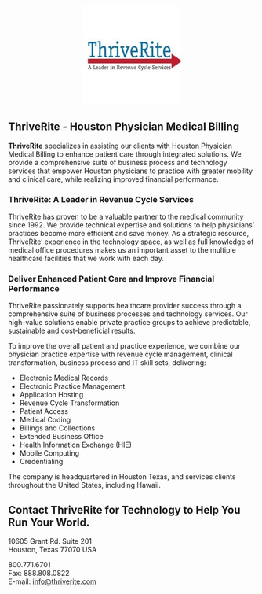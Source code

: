 <p align="center">
  <img src="images/thriverite_logo.jpg">
</p>

## ThriveRite - Houston Physician Medical Billing
**ThriveRite** specializes in assisting our clients with Houston Physician Medical Billing to enhance patient care through integrated solutions.
We provide a comprehensive suite of business process and technology services that empower Houston physicians to practice with greater mobility and clinical care, while realizing improved financial performance.

### ThriveRite: A Leader in Revenue Cycle Services
ThriveRite has proven to be a valuable partner to the medical community since 1992.  We provide technical expertise and solutions to help physicians’ practices become more efficient and save money.  As a strategic resource, ThriveRite’ experience in the technology space, as well as full knowledge of medical office procedures makes us an important asset to the multiple healthcare facilities that we work with each day.

### Deliver Enhanced Patient Care and Improve Financial Performance
ThriveRite passionately supports healthcare provider success through a comprehensive suite of business processes and technology services. Our high-value solutions enable private practice groups to achieve predictable, sustainable and cost-beneficial results.

To improve the overall patient and practice experience, we combine our physician practice expertise with revenue cycle management, clinical transformation, business process and IT skill sets, delivering:

- Electronic Medical Records
- Electronic Practice Management
- Application Hosting
- Revenue Cycle Transformation
- Patient Access
- Medical Coding
- Billings and Collections
- Extended Business Office
- Health Information Exchange (HIE)
- Mobile Computing
- Credentialing

The company is headquartered in Houston Texas, and services clients throughout the United States, including Hawaii.

## Contact ThriveRite for Technology to Help You Run Your World.
<p>10605 Grant Rd. Suite 201</br>
Houston, Texas 77070 USA

800.771.6701</br>
Fax: 888.808.0822</br>
E-mail: [info@thriverite.com](mailto:info@thriverite.com)</p>
